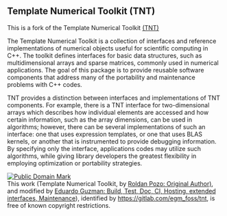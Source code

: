 ## Template Numerical Toolkit (TNT)

This is a fork of the Template Numerical Toolkit [(TNT)](https://math.nist.gov/tnt/index.html)

The Template Numerical Toolkit is a collection of interfaces and reference implementations of numerical objects useful for scientific computing in C++. The toolkit defines interfaces for basic data structures, such as multidimensional arrays and sparse matrices, commonly used in numerical applications. The goal of this package is to provide reusable software components that address many of the portability and maintenance problems with C++ codes.

TNT provides a distinction between interfaces and implementations of TNT components. For example, there is a TNT interface for two-dimensional arrays which describes how individual elements are accessed and how certain information, such as the array dimensions, can be used in algorithms; however, there can be several implementations of such an interface: one that uses expression templates, or one that uses BLAS kernels, or another that is instrumented to provide debugging information. By specifying only the interface, applications codes may utilize such algorithms, while giving library developers the greatest flexibility in employing optimization or portability strategies.

<p xmlns:dct="http://purl.org/dc/terms/">
<a rel="license" href="http://creativecommons.org/publicdomain/mark/1.0/">
<img src="https://licensebuttons.net/p/mark/1.0/80x15.png"
     style="border-style: none;" alt="Public Domain Mark" />
</a>
<br />
This work (<span property="dct:title">Template Numerical Toolkit</span>, by <a href="https://math.nist.gov/~RPozo/" rel="dct:creator"><span property="dct:title">Roldan Pozo: Original Author)</span></a>, and modified by <a href="https://www.linkedin.com/in/eguzmanmal/" rel="dct:creator"><span property="dct:title"> Eduardo Guzman: Build, Test, Doc, CI, Hosting, extended interfaces, Maintenance</span></a>), identified by <a href="https://gitlab.com/egm_foss/tnt" rel="dct:publisher">https://gitlab.com/egm_foss/tnt</a>, is free of known copyright restrictions.
</p>
